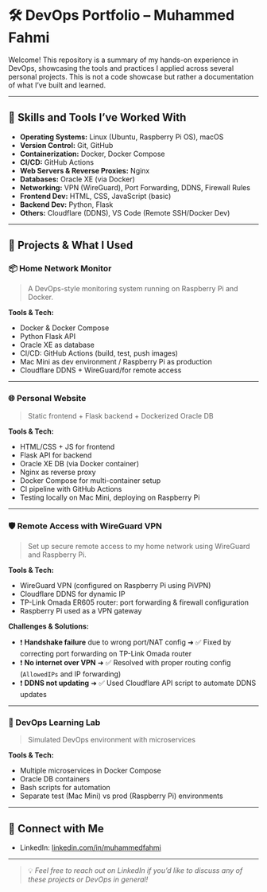 
# 🛠️ DevOps Portfolio – Muhammed Fahmi

Welcome! This repository is a summary of my hands-on experience in DevOps, showcasing the tools and practices I applied across several personal projects. This is not a code showcase but rather a documentation of what I’ve built and learned.

---

## 🧠 Skills and Tools I’ve Worked With

- **Operating Systems:** Linux (Ubuntu, Raspberry Pi OS), macOS
- **Version Control:** Git, GitHub
- **Containerization:** Docker, Docker Compose
- **CI/CD:** GitHub Actions
- **Web Servers & Reverse Proxies:** Nginx
- **Databases:** Oracle XE (via Docker)
- **Networking:** VPN (WireGuard), Port Forwarding, DDNS, Firewall Rules
- **Frontend Dev:** HTML, CSS, JavaScript (basic)
- **Backend Dev:** Python, Flask
- **Others:** Cloudflare (DDNS), VS Code (Remote SSH/Docker Dev)

---

## 🚀 Projects & What I Used

### 📦 Home Network Monitor

> A DevOps-style monitoring system running on Raspberry Pi and Docker.

**Tools & Tech:**
- Docker & Docker Compose
- Python Flask API
- Oracle XE as database
- CI/CD: GitHub Actions (build, test, push images)
- Mac Mini as dev environment / Raspberry Pi as production
- Cloudflare DDNS + WireGuard/for remote access

---

### 🌐 Personal Website

> Static frontend + Flask backend + Dockerized Oracle DB

**Tools & Tech:**
- HTML/CSS + JS for frontend
- Flask API for backend
- Oracle XE DB (via Docker container)
- Nginx as reverse proxy
- Docker Compose for multi-container setup
- CI pipeline with GitHub Actions
- Testing locally on Mac Mini, deploying on Raspberry Pi

---

### 🛡️ Remote Access with WireGuard VPN

> Set up secure remote access to my home network using WireGuard and Raspberry Pi.

**Tools & Tech:**
- WireGuard VPN (configured on Raspberry Pi using PiVPN)
- Cloudflare DDNS for dynamic IP
- TP-Link Omada ER605 router: port forwarding & firewall configuration
- Raspberry Pi used as a VPN gateway

**Challenges & Solutions:**
- ❗ **Handshake failure** due to wrong port/NAT config ➜ ✅ Fixed by correcting port forwarding on TP-Link Omada router
- ❗ **No internet over VPN** ➜ ✅ Resolved with proper routing config (`AllowedIPs` and IP forwarding)
- ❗ **DDNS not updating** ➜ ✅ Used Cloudflare API script to automate DDNS updates

---

### 🔄 DevOps Learning Lab

> Simulated DevOps environment with microservices

**Tools & Tech:**
- Multiple microservices in Docker Compose
- Oracle DB containers
- Bash scripts for automation
- Separate test (Mac Mini) vs prod (Raspberry Pi) environments

---

## 🔗 Connect with Me

- LinkedIn: [linkedin.com/in/muhammedfahmi](https://www.linkedin.com/in/muhammedfahmi)

---

> 💡 *Feel free to reach out on LinkedIn if you’d like to discuss any of these projects or DevOps in general!*